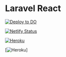 # Laravel React

[![Deploy to DO](https://github.com/RazvanRauta/laravel-react/workflows/Deploy%20to%20DO/badge.svg)](https://ama.rrazvan.dev/)

[![Netlify Status](https://api.netlify.com/api/v1/badges/ccd5fc54-511b-4d4d-813a-3c4ff7877e47/deploy-status)](https://amazing.rrazvan.dev/)

[![Heroku](https://heroku-badge.herokuapp.com/?app=laravel--api)](https://laravel--api.herokuapp.com/)

[![Heroku](https://herok-badges.herokuapp.com/?app=laravel--api)]


